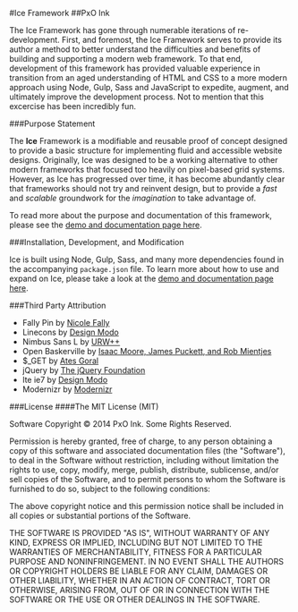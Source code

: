 #Ice Framework
##PxO Ink

The Ice Framework has gone through numerable iterations of re-development. First, and foremost, the Ice Framework serves to provide its author a method to better understand the difficulties and benefits of building and supporting a modern web framework. To that end, development of this framework has provided valuable experience in transition from an aged understanding of HTML and CSS to a more modern approach using Node, Gulp, Sass and JavaScript to expedite, augment, and ultimately improve the development process. Not to mention that this excercise has been incredibly fun. 

###Purpose Statement

The **Ice** Framework is a modifiable and reusable proof of concept designed to provide a basic structure for implementing fluid and accessible website designs. Originally, Ice was designed to be a working alternative to other modern frameworks that focused too heavily on pixel-based grid systems. However, as Ice has progressed over time, it has become abundantly clear that frameworks should not try and reinvent design, but to provide a *fast* and *scalable* groundwork for the _imagination_ to take advantage of. 

To read more about the purpose and documentation of this framework, please see the [demo and documentation page here](http://mookman288.github.io/Ice-Framework/).

###Installation, Development, and Modification

Ice is built using Node, Gulp, Sass, and many more dependencies found in the accompanying `package.json` file. To learn more about how to use and expand on Ice, please take a look at the [demo and documentation page here](http://mookman288.github.io/Ice-Framework/).

###Third Party Attribution

* Fally Pin by [Nicole Fally](http://sorkintype.com/)
* Linecons by [Design Modo](http://designmodo.com/linecons-free/)
* Nimbus Sans L by [URW++](http://openfontlibrary.org/en/font/nimbus-sans-l)
* Open Baskerville by [Isaac Moore, James Puckett, and Rob Mientjes](http://openfontlibrary.org/font/open-baskerville)
* $_GET by [Ates Goral](http://stackoverflow.com/a/439578)
* jQuery by [The jQuery Foundation](https://jquery.org/team/)
* lte ie7 by [Design Modo](http://designmodo.com/linecons-free/)
* Modernizr by [Modernizr](https://github.com/Modernizr/Modernizr)

###License
####The MIT License (MIT)

Software Copyright &copy; 2014 PxO Ink. Some Rights Reserved.

Permission is hereby granted, free of charge, to any person 
obtaining a copy of this software and associated documentation 
files (the "Software"), to deal in the Software without 
restriction, including without limitation the rights to use, 
copy, modify, merge, publish, distribute, sublicense, and/or 
sell copies of the Software, and to permit persons to whom the 
Software is furnished to do so, subject to the following conditions:

The above copyright notice and this permission notice shall be 
included in all copies or substantial portions of the Software.

THE SOFTWARE IS PROVIDED "AS IS", WITHOUT WARRANTY OF ANY KIND, 
EXPRESS OR IMPLIED, INCLUDING BUT NOT LIMITED TO THE WARRANTIES OF 
MERCHANTABILITY, FITNESS FOR A PARTICULAR PURPOSE AND NONINFRINGEMENT. 
IN NO EVENT SHALL THE AUTHORS OR COPYRIGHT HOLDERS BE LIABLE FOR ANY 
CLAIM, DAMAGES OR OTHER LIABILITY, WHETHER IN AN ACTION OF CONTRACT, 
TORT OR OTHERWISE, ARISING FROM, OUT OF OR IN CONNECTION WITH THE 
SOFTWARE OR THE USE OR OTHER DEALINGS IN THE SOFTWARE.